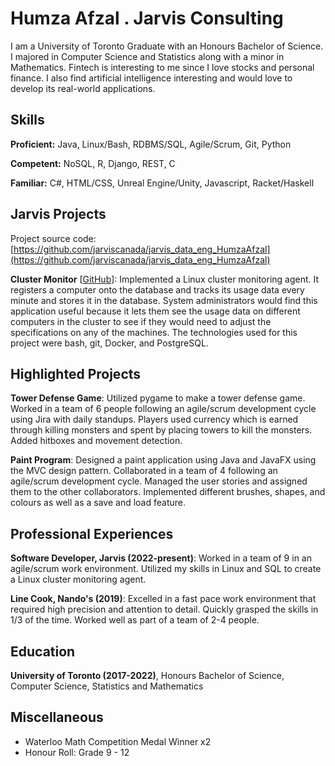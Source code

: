 # Humza Afzal . Jarvis Consulting

I am a University of Toronto Graduate with an Honours Bachelor of Science. I majored in Computer Science and Statistics along with a minor in Mathematics. Fintech is interesting to me since I love stocks and personal finance. I also find artificial intelligence interesting and would love to develop its real-world applications.

## Skills

**Proficient:** Java, Linux/Bash, RDBMS/SQL, Agile/Scrum, Git, Python

**Competent:** NoSQL, R, Django, REST, C

**Familiar:** C#, HTML/CSS, Unreal Engine/Unity, Javascript, Racket/Haskell

## Jarvis Projects

Project source code: [https://github.com/jarviscanada/jarvis_data_eng_HumzaAfzal](https://github.com/jarviscanada/jarvis_data_eng_HumzaAfzal)


**Cluster Monitor** [[GitHub](https://github.com/jarviscanada/jarvis_data_eng_HumzaAfzal/tree/masterlinux_sql)]: Implemented a Linux cluster monitoring agent. It registers a computer onto the database and tracks its usage data every minute and stores it in the database. System administrators would find this application useful because it lets them see the usage data on different computers in the cluster to see if they would need to adjust the specifications on any of the machines. The technologies used for this project were bash, git, Docker, and PostgreSQL.


## Highlighted Projects
**Tower Defense Game**: Utilized pygame to make a tower defense game. Worked in a team of 6 people following an agile/scrum development cycle using Jira with daily standups. Players used currency which is earned through killing monsters and spent by placing towers to kill the monsters. Added hitboxes and movement detection.

**Paint Program**: Designed a paint application using Java and JavaFX using the MVC design pattern. Collaborated in a team of 4 following an agile/scrum development cycle. Managed the user stories and assigned them to the other collaborators. Implemented different brushes, shapes, and colours as well as a save and load feature.


## Professional Experiences

**Software Developer, Jarvis (2022-present)**: Worked in a team of 9 in an agile/scrum work environment. Utilized my skills in Linux and SQL to create a Linux cluster monitoring agent.

**Line Cook, Nando's (2019)**: Excelled in a fast pace work environment that required high precision and attention to detail. Quickly grasped the skills in 1/3 of the time. Worked well as part of a team of 2-4 people. 


## Education
**University of Toronto (2017-2022)**, Honours Bachelor of Science, Computer Science, Statistics and Mathematics


## Miscellaneous
- Waterloo Math Competition Medal Winner x2
- Honour Roll: Grade 9 - 12